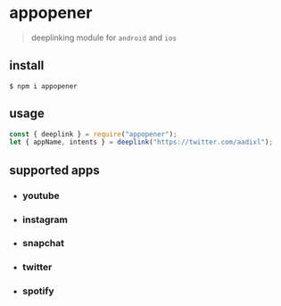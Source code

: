 # appopener
> deeplinking module for `android` and `ios`
## install
```
$ npm i appopener
```
## usage
```js
const { deeplink } = require("appopener");
let { appName, intents } = deeplink("https://twitter.com/aadixl");
```
## supported apps
- ### youtube
- ### instagram
- ### snapchat
- ### twitter
- ### spotify
